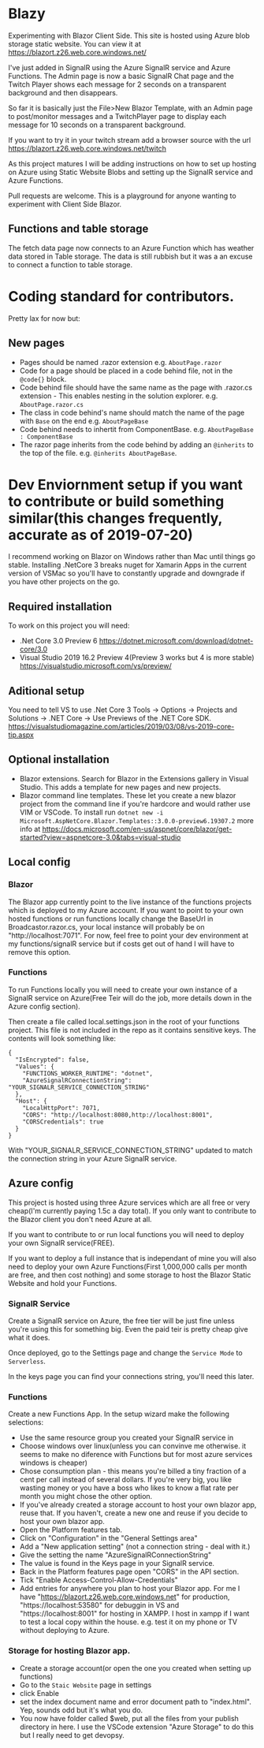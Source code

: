 # Blazy
Experimenting with Blazor Client Side. This site is hosted using Azure blob storage static website. You can view it at https://blazort.z26.web.core.windows.net/

I've just added in SignalR using the Azure SignalR service and Azure Functions. The Admin page is now a basic SignalR Chat page and the Twitch Player shows each message for 2 seconds on a transparent background and then disappears.

So far it is basically just the File>New Blazor Template, with an Admin page to post/monitor messages and a TwitchPlayer page to display each message for 10 seconds on a transparent background.

If you want to try it in your twitch stream add a browser source with the url https://blazort.z26.web.core.windows.net/twitch

As this project matures I will be adding instructions on how to set up hosting on Azure using Static Website Blobs and setting up the SignalR service and Azure Functions.

Pull requests are welcome. This is a playground for anyone wanting to experiment with Client Side Blazor.

## Functions and table storage
The fetch data page now connects to an Azure Function which has weather data stored in Table storage. The data is still rubbish but it was a an excuse to connect a function to table storage.

# Coding standard for contributors.
Pretty lax for now but:
## New pages
* Pages should be named .razor extension e.g. `AboutPage.razor`
* Code for a page should be placed in a code behind file, not in the `@code{}` block.
* Code behind file should have the same name as the page with .razor.cs extension - This enables nesting in the solution explorer. e.g. `AboutPage.razor.cs`
* The class in code behind's name should match the name of the page with `Base` on the end e.g. `AboutPageBase`
* Code behind needs to inhertit from ComponentBase. e.g. `AboutPageBase : ComponentBase`
* The razor page inherits from the code behind by adding an `@inherits` to the top of the file. e.g. `@inherits AboutPageBase`.



# Dev Enviornment setup if you want to contribute or build something similar(this changes frequently, accurate as of 2019-07-20)
I recommend working on Blazor on Windows rather than Mac until things go stable. Installing .NetCore 3 breaks nuget for Xamarin Apps in the current version of VSMac so you'll have to constantly upgrade and downgrade if you have other projects on the go.

## Required installation
To work on this project you will need:
* .Net Core 3.0 Preview 6 https://dotnet.microsoft.com/download/dotnet-core/3.0
* Visual Studio 2019 16.2 Preview 4(Preview 3 works but 4 is more stable) https://visualstudio.microsoft.com/vs/preview/

## Aditional setup
You need to tell VS to use .Net Core 3 Tools -> Options -> Projects and Solutions -> .NET Core -> Use Previews of the .NET Core SDK. https://visualstudiomagazine.com/articles/2019/03/08/vs-2019-core-tip.aspx

## Optional installation
* Blazor extensions. Search for Blazor in the Extensions gallery in Visual Studio. This adds a template for new pages and new projects.
* Blazor command line templates. These let you create a new blazor project from the command line if you're hardcore and would rather use VIM or VSCode. To install run `dotnet new -i Microsoft.AspNetCore.Blazor.Templates::3.0.0-preview6.19307.2` more info at https://docs.microsoft.com/en-us/aspnet/core/blazor/get-started?view=aspnetcore-3.0&tabs=visual-studio

## Local config
### Blazor
The Blazor app currently point to the live instance of the functions projects which is deployed to my Azure account. If you want to point to your own hosted functions or run functions locally change the BaseUrl in Broadcastor.razor.cs, your local instance will probably be on "http://localhost:7071". For now, feel free to point your dev environment at my functions/signalR service but if costs get out of hand I will have to remove this option.

### Functions
To run Functions locally you will need to create your own instance of a SignalR service on Azure(Free Teir will do the job, more details down in the Azure config section).

Then create a file called local.settings.json in the root of your functions project. This file is not included in the repo as it contains sensitive keys. The contents will look something like:
```
{
  "IsEncrypted": false,
  "Values": {
    "FUNCTIONS_WORKER_RUNTIME": "dotnet",
    "AzureSignalRConnectionString": "YOUR_SIGNALR_SERVICE_CONNECTION_STRING"
  },
  "Host": {
    "LocalHttpPort": 7071,
    "CORS": "http://localhost:8080,http://localhost:8001",
    "CORSCredentials": true
  }
}
```
With "YOUR_SIGNALR_SERVICE_CONNECTION_STRING" updated to match the connection string in your Azure SignalR service.


## Azure config

This project is hosted using three Azure services which are all free or very cheap(I'm currently paying 1.5c a day total). If you only want to contribute to the Blazor client you don't need Azure at all. 

If you want to contribute to or run local functions you will need to deploy your own SignalR service(FREE). 

If you want to deploy a full instance that is independant of mine you will also need to deploy your own Azure Functions(First 1,000,000 calls per month are free, and then cost nothing) and some storage to host the Blazor Static Website and hold your Functions.

### SignalR Service

Create a SignalR service on Azure, the free tier will be just fine unless you're using this for something big. Even the paid teir is pretty cheap give what it does.

 Once deployed, go to the Settings page and change the `Service Mode` to `Serverless`.
 
 In the keys page you can find your connections string, you'll need this later.
 
 ### Functions
 Create a new Functions App. 
 In the setup wizard make the following selections:
 * Use the same resource group you created your SignalR service in
 * Choose windows over linux(unless you can convinve me otherwise. it seems to make no diference with Functions but for most azure services windows is cheaper)
 * Chose consumption plan - this means you're billed a tiny fraction of a cent per call instead of several dollars. If you're very big, you like wasting money or you have a boss who likes to know a flat rate per month you might chose the other option.
 * If you've already created a storage account to host your own blazor app, reuse that. If you haven't, create a new one and reuse if you decide to host your own blazor app.
 * Open the Platform features tab.
 * Click on "Configuration" in the "General Settings area"
 * Add a "New application setting" (not a connection string - deal with it.)
 * Give the setting the name "AzureSignalRConnectionString"
 * The value is found in the Keys page in your SignalR service.
 * Back in the Platform features page open "CORS" in the API section.
 * Tick "Enable Access-Control-Allow-Credentials"
 * Add entries for anywhere you plan to host your Blazor app. For me I have "https://blazort.z26.web.core.windows.net" for production, "https://localhost:53580" for debuggin in VS and "https://localhost:8001" for hosting in XAMPP. I host in xampp if I want to test a local copy within the house. e.g. test it on my phone or TV without deploying to Azure.
 

 ### Storage for hosting Blazor app.
 
 * Create a storage account(or open the one you created when setting up functions)
 * Go to the `Staic Website` page in settings
 * click Enable
 * set the index document name and error document path to "index.html". Yep, sounds odd but it's what you do.
 * You now have  folder called $web, put all the files from your publish directory in here. I use the VSCode extension "Azure Storage" to do this but I really need to get devopsy.
 
 
 
 
 
 
